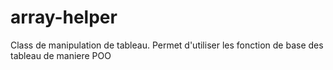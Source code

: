 # array-helper
Class de manipulation de tableau. Permet d'utiliser les fonction de base des tableau de maniere POO

